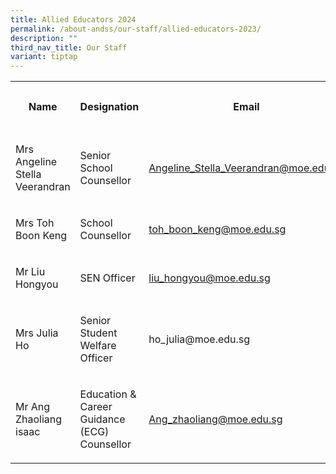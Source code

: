 ```yaml
---
title: Allied Educators 2024
permalink: /about-andss/our-staff/allied-educators-2023/
description: ""
third_nav_title: Our Staff
variant: tiptap
---
```

<table><tbody><tr><th rowspan="1" colspan="1"><p>Name</p></th><th rowspan="1" colspan="1"><p>Designation</p></th><th rowspan="1" colspan="1"><p>Email</p></th><th rowspan="1" colspan="1"><p>Ext Number</p></th></tr><tr><td rowspan="1" colspan="1"><p>Mrs Angeline Stella Veerandran</p></td><td rowspan="1" colspan="1"><p>Senior School Counsellor</p></td><td rowspan="1" colspan="1"><p><a href="mailto:Angeline_Stella_Veerandran@moe.edu.sg" rel="noopener noreferrer nofollow" target="_blank">Angeline_Stella_Veerandran@moe.edu.sg</a></p></td><td rowspan="1" colspan="1"><p>377</p></td></tr><tr><td rowspan="1" colspan="1"><p>Mrs Toh Boon Keng</p></td><td rowspan="1" colspan="1"><p>School Counsellor</p></td><td rowspan="1" colspan="1"><p><a href="mailto:toh_boon_keng@moe.edu.sg" rel="noopener noreferrer nofollow" target="_blank">toh_boon_keng@moe.edu.sg</a></p></td><td rowspan="1" colspan="1"><p>215</p></td></tr><tr><td rowspan="1" colspan="1"><p>Mr Liu Hongyou</p></td><td rowspan="1" colspan="1"><p>SEN Officer</p></td><td rowspan="1" colspan="1"><p><a href="mailto:liu_hongyou@moe.edu.sg" rel="noopener noreferrer nofollow" target="_blank">liu_hongyou@moe.edu.sg</a></p></td><td rowspan="1" colspan="1"><p>376</p></td></tr><tr><td rowspan="1" colspan="1"><p>Mrs Julia Ho</p></td><td rowspan="1" colspan="1"><p>Senior Student Welfare Officer</p></td><td rowspan="1" colspan="1"><p><a rel="noopener noreferrer nofollow" target="_blank">ho_julia@moe.edu.sg</a></p></td><td rowspan="1" colspan="1"><p>328</p></td></tr><tr><td rowspan="1" colspan="1"><p>Mr Ang Zhaoliang isaac</p></td><td rowspan="1" colspan="1"><p>Education &amp; Career Guidance (ECG) Counsellor</p></td><td rowspan="1" colspan="1"><p><a href="mailto:Ang_zhaoliang@moe.edu.sg" rel="noopener noreferrer nofollow" target="_blank">Ang_zhaoliang@moe.edu.sg</a></p></td><td rowspan="1" colspan="1"><p></p></td></tr></tbody></table><p></p>